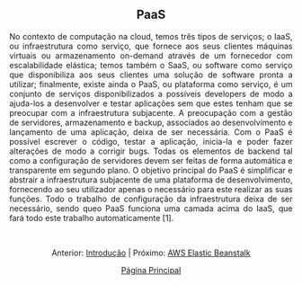 <h2 align="center"> PaaS </h2>
 
<div align="justify">
<p>No contexto de computação na cloud, temos três tipos de serviços; o IaaS, ou infraestrutura como serviço, que fornece aos seus clientes máquinas virtuais ou armazenamento on-demand através de um fornecedor com escalabilidade elástica; temos também o SaaS, ou software como serviço que disponibiliza aos seus clientes uma solução de software pronta a utilizar; finalmente, existe ainda o PaaS, ou plataforma como serviço, é um conjunto de serviços disponibilizados a possíveis developers de modo a  ajuda-los a desenvolver e testar aplicações sem que estes tenham que se preocupar com a infraestrutura subjacente. A preocupação com a gestão de servidores, armazenamento e backup, associados ao desenvolvimento e lançamento de uma aplicação, deixa de ser necessária. Com o PaaS é possível escrever o código, testar a aplicação, inicia-la e poder fazer alterações de modo a corrigir bugs. Todas os elementos de backend tal como a configuração de servidores devem ser feitas de forma automática e transparente em segundo plano. O objetivo principal do PaaS é simplificar e abstrair a infraestrutura subjacente de uma plataforma de desenvolvimento, fornecendo ao seu utilizador apenas o necessário para este realizar as suas funções. Todo o trabalho de configuração da infraestrutura deixa de ser necessário, sendo queo PaaS funciona uma camada acima do IaaS, que fará todo este trabalho automaticamente [1].</p> 
</div>

<br>
<div align="center">
<p>Anterior: <a href="https://github.com/MrBen777/Trabalho_PaaS_Grupo_4/blob/main/Componentes/Introdução.md">Introdução<a> | Próximo: <a href="https://github.com/MrBen777/Trabalho_PaaS_Grupo_4/blob/main/Componentes/Beanstalk.md">AWS Elastic Beanstalk</a></p>
<p><a href="https://github.com/MrBen777/Trabalho_PaaS_Grupo_4/blob/main/README.md">Página Principal</a></p>
</div>
